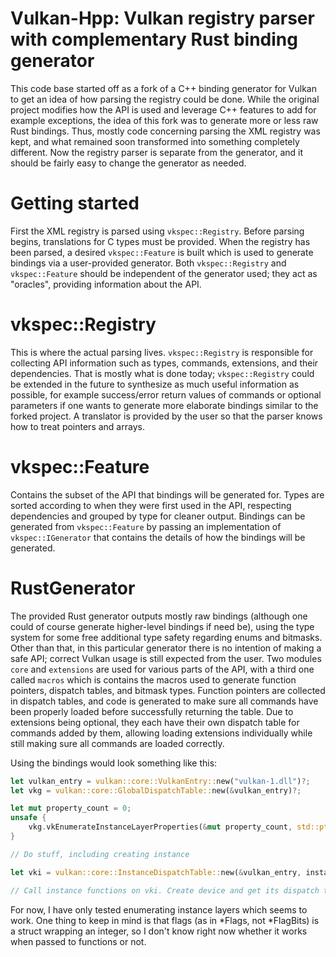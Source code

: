 # Vulkan-Hpp: Vulkan registry parser with complementary Rust binding generator
This code base started off as a fork of a C++ binding generator for Vulkan to get an idea of how parsing the registry could be done. While the original project modifies how the API is used and leverage C++ features to add for example exceptions, the idea of this fork was to generate more or less raw Rust bindings. Thus, mostly code concerning parsing the XML registry was kept, and what remained soon transformed into something completely different. Now the registry parser is separate from the generator, and it should be fairly easy to change the generator as needed.

# Getting started
First the XML registry is parsed using ```vkspec::Registry```. Before parsing begins, translations for C types must be provided. When the registry has been parsed, a desired ```vkspec::Feature``` is built which is used to generate bindings via a user-provided generator. Both ```vkspec::Registry``` and ```vkspec::Feature``` should be independent of the generator used; they act as "oracles", providing information about the API.

# vkspec::Registry
This is where the actual parsing lives. ```vkspec::Registry``` is responsible for collecting API information such as types, commands, extensions, and their dependencies. That is mostly what is done today; ```vkspec::Registry``` could be extended in the future to synthesize as much useful information as possible, for example success/error return values of commands or optional parameters if one wants to generate more elaborate bindings similar to the forked project. A translator is provided by the user so that the parser knows how to treat pointers and arrays.

# vkspec::Feature
Contains the subset of the API that bindings will be generated for. Types are sorted according to when they were first used in the API, respecting dependencies and grouped by type for cleaner output. Bindings can be generated from ```vkspec::Feature``` by passing an implementation of ```vkspec::IGenerator``` that contains the details of how the bindings will be generated.

# RustGenerator
The provided Rust generator outputs mostly raw bindings (although one could of course generate higher-level bindings if need be), using the type system for some free additional type safety regarding enums and bitmasks. Other than that, in this particular generator there is no intention of making a safe API; correct Vulkan usage is still expected from the user. Two modules ```core``` and ```extensions``` are used for various parts of the API, with a third one called ```macros``` which is contains the macros used to generate function pointers, dispatch tables, and bitmask types. Function pointers are collected in dispatch tables, and code is generated to make sure all commands have been properly loaded before successfully returning the table. Due to extensions being optional, they each have their own dispatch table for commands added by them, allowing loading extensions individually while still making sure all commands are loaded correctly.

Using the bindings would look something like this:
```rust
let vulkan_entry = vulkan::core::VulkanEntry::new("vulkan-1.dll")?;
let vkg = vulkan::core::GlobalDispatchTable::new(&vulkan_entry)?;

let mut property_count = 0;
unsafe {
    vkg.vkEnumerateInstanceLayerProperties(&mut property_count, std::ptr::null_mut());
}

// Do stuff, including creating instance

let vki = vulkan::core::InstanceDispatchTable::new(&vulkan_entry, instance)?;

// Call instance functions on vki. Create device and get its dispatch table next.
```

For now, I have only tested enumerating instance layers which seems to work. One thing to keep in mind is that flags (as in *Flags, not *FlagBits) is a struct wrapping an integer, so I don't know right now whether it works when passed to functions or not.

